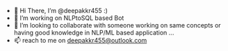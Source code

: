 - 👋 Hi There, I’m @deepakkr455 :)
- 👀 I’m working on NLPtoSQL based Bot
- 💞️ I’m looking to collaborate with someone working on same concepts or having good knowledge in NLP/ML based application ...
- 📫 reach to me on deepakkr455@outlook.com

<!---
deepakkr455/deepakkr455 is a ✨ special ✨ repository because its `README.md` (this file) appears on your GitHub profile.
You can click the Preview link to take a look at your changes.
--->
